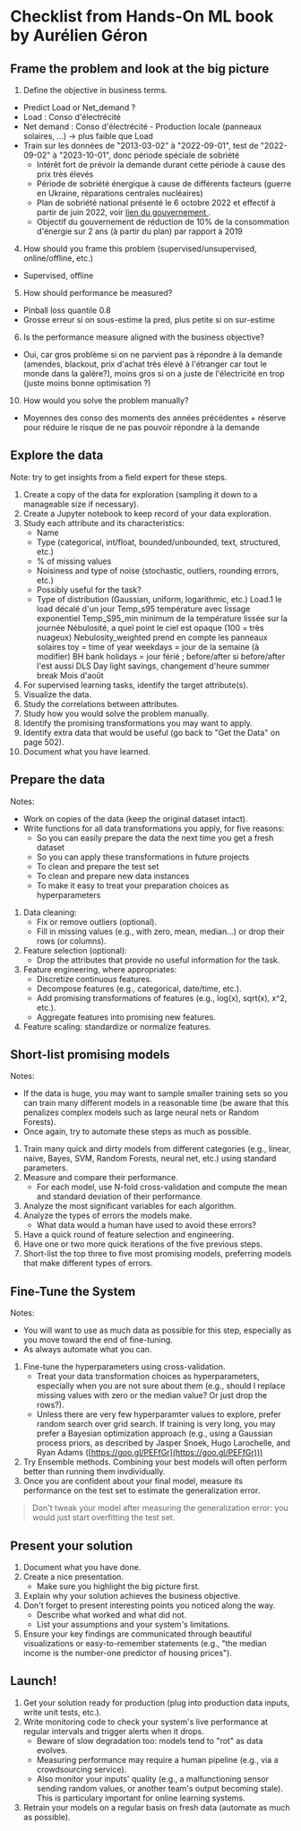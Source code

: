 # Checklist from Hands-On ML book by Aurélien Géron

## Frame the problem and look at the big picture  
1. Define the objective in business terms.  
- Predict Load or Net_demand ?
- Load : Conso d'électrécité
- Net demand : Conso d'électrécité - Production locale (panneaux solaires, ...) -> plus faible que Load
- Train sur les données de "2013-03-02" à "2022-09-01", test de "2022-09-02" à "2023-10-01", donc période spéciale de sobriété
    - Intérêt fort de prévoir la demande durant cette période à cause des prix très élevés
    - Période de sobriété énergique à cause de différents facteurs (guerre en Ukraine, réparations centrales nucléaires)
    - Plan de sobriété national présenté le 6 octobre 2022 et effectif à partir de juin 2022, voir [lien du gouvernement ](https://www.ecologie.gouv.fr/actualites/sobriete-energetique-plan-reduire-notre-consommation-denergie).
    - Objectif du gouvernement de réduction de 10% de la consommation d'énergie sur 2 ans (à partir du plan) par rapport à 2019

<!-- 2. How will your solution be used?   -->
<!-- 3. What are the current solutions/workarounds (if any)?   -->
4. How should you frame this problem (supervised/unsupervised, online/offline, etc.)  
- Supervised, offline
5. How should performance be measured?  
- Pinball loss quantile 0.8
- Grosse erreur si on sous-estime la pred, plus petite si on sur-estime
6. Is the performance measure aligned with the business objective?  
- Oui, car gros problème si on ne parvient pas à répondre à la demande (amendes, blackout, prix d'achat très élevé à l'étranger car tout le monde dans la galère?), moins gros si on a juste de l'électricité en trop (juste moins bonne optimisation ?)
<!-- 7. What would be the minimum performance needed to reach the business objective?   -->
<!-- 8. What are comparable problems? Can you reuse experience or tools?   -->
<!-- 9. Is human expertise available?   -->
10. How would you solve the problem manually?  
- Moyennes des conso des moments des années précédentes + réserve pour réduire le risque de ne pas pouvoir répondre à la demande
<!-- 11. List the assumptions you or others have made so far.   -->
<!-- 12. Verify assumptions if possible.   -->

<!-- ## Get the data   
Note: automate as much as possible so you can easily get fresh data.  

1. List the data you need and how much you need.  
2. Find and document where you can get that data.  
3. Check how much space it will take.  
4. Check legal obligations, and get the authorization if necessary.  
5. Get access authorizations.  
6. Create a workspace (with enough storage space).  
7. Get the data.  
8. Convert the data to a format you can easily manipulate (without changing the data itself).  
9. Ensure sensitive information is deleted or protected (e.g., anonymized). 
10. Check the size and type of data (time series, sample, geographical, etc.).  
11. Sample a test set, put it aside, and never look at it (no data snooping!).     -->

## Explore the data  
Note: try to get insights from a field expert for these steps.  

1. Create a copy of the data for exploration (sampling it down to a manageable size if necessary).
2. Create a Jupyter notebook to keep record of your data exploration.  
3. Study each attribute and its characteristics:  
    - Name  
    - Type (categorical, int/float, bounded/unbounded, text, structured, etc.)
    - % of missing values  
    - Noisiness and type of noise (stochastic, outliers, rounding errors, etc.)
    - Possibly useful for the task?  
    - Type of distribution (Gaussian, uniform, logarithmic, etc.)
Load.1 le load décalé d'un jour
Temp_s95 température avec lissage exponentiel
Temp_S95_min minimum de la température lissée sur la journée
Nébulosité, a quel point le ciel est opaque (100 = très nuageux)
Nebulosity_weighted prend en compte les panneaux solaires
toy = time of year
weekdays = jour de la semaine (à modifier)
BH bank holidays = jour férié ; before/after si before/after l'est aussi
DLS Day light savings, changement d'heure
summer break Mois d'août
4. For supervised learning tasks, identify the target attribute(s).
5. Visualize the data.  
6. Study the correlations between attributes.  
7. Study how you would solve the problem manually.  
8. Identify the promising transformations you may want to apply.  
9. Identify extra data that would be useful (go back to "Get the Data" on page 502).  
10. Document what you have learned.  

## Prepare the data  
Notes:    
- Work on copies of the data (keep the original dataset intact).  
- Write functions for all data transformations you apply, for five reasons:  
    - So you can easily prepare the data the next time you get a fresh dataset  
    - So you can apply these transformations in future projects  
    - To clean and prepare the test set  
    - To clean and prepare new data instances  
    - To make it easy to treat your preparation choices as hyperparameters  

1. Data cleaning:  
    - Fix or remove outliers (optional).  
    - Fill in missing values (e.g., with zero, mean, median...) or drop their rows (or columns).  
2. Feature selection (optional):  
    - Drop the attributes that provide no useful information for the task.  
3. Feature engineering, where appropriates:  
    - Discretize continuous features.  
    - Decompose features (e.g., categorical, date/time, etc.).  
    - Add promising transformations of features (e.g., log(x), sqrt(x), x^2, etc.).
    - Aggregate features into promising new features.  
4. Feature scaling: standardize or normalize features.  

## Short-list promising models  
Notes: 
- If the data is huge, you may want to sample smaller training sets so you can train many different models in a reasonable time (be aware that this penalizes complex models such as large neural nets or Random Forests).  
- Once again, try to automate these steps as much as possible.    

1. Train many quick and dirty models from different categories (e.g., linear, naive, Bayes, SVM, Random Forests, neural net, etc.) using standard parameters.  
2. Measure and compare their performance.  
    - For each model, use N-fold cross-validation and compute the mean and standard deviation of their performance. 
3. Analyze the most significant variables for each algorithm.  
4. Analyze the types of errors the models make.  
    - What data would a human have used to avoid these errors?  
5. Have a quick round of feature selection and engineering.  
6. Have one or two more quick iterations of the five previous steps.  
7. Short-list the top three to five most promising models, preferring models that make different types of errors.  

## Fine-Tune the System  
Notes:  
- You will want to use as much data as possible for this step, especially as you move toward the end of fine-tuning.   
- As always automate what you can.    

1. Fine-tune the hyperparameters using cross-validation.  
    - Treat your data transformation choices as hyperparameters, especially when you are not sure about them (e.g., should I replace missing values with zero or the median value? Or just drop the rows?).  
    - Unless there are very few hyperparamter values to explore, prefer random search over grid search. If training is very long, you may prefer a Bayesian optimization approach (e.g., using a Gaussian process priors, as described by Jasper Snoek, Hugo Larochelle, and Ryan Adams ([https://goo.gl/PEFfGr](https://goo.gl/PEFfGr)))  
2. Try Ensemble methods. Combining your best models will often perform better than running them invdividually.  
3. Once you are confident about your final model, measure its performance on the test set to estimate the generalization error.

> Don't tweak your model after measuring the generalization error: you would just start overfitting the test set.  
  
## Present your solution  
1. Document what you have done.  
2. Create a nice presentation.  
    - Make sure you highlight the big picture first.  
3. Explain why your solution achieves the business objective.  
4. Don't forget to present interesting points you noticed along the way.  
    - Describe what worked and what did not.  
    - List your assumptions and your system's limitations.  
5. Ensure your key findings are communicated through beautiful visualizations or easy-to-remember statements (e.g., "the median income is the number-one predictor of housing prices").  

## Launch!  
1. Get your solution ready for production (plug into production data inputs, write unit tests, etc.).  
2. Write monitoring code to check your system's live performance at regular intervals and trigger alerts when it drops.  
    - Beware of slow degradation too: models tend to "rot" as data evolves.   
    - Measuring performance may require a human pipeline (e.g., via a crowdsourcing service).  
    - Also monitor your inputs' quality (e.g., a malfunctioning sensor sending random values, or another team's output becoming stale). This is  particulary important for online learning systems.  
3. Retrain your models on a regular basis on fresh data (automate as much as possible).
